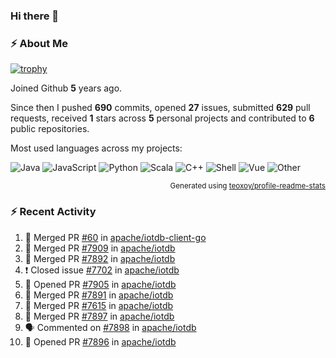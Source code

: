 ### Hi there 👋

### :zap: About Me

[![trophy](https://github-profile-trophy.vercel.app/?username=HTHou&theme=onedark)](https://github.com/ryo-ma/github-profile-trophy)
   
Joined Github **5** years ago.

Since then I pushed **690** commits, opened **27** issues, submitted **629** pull requests, received **1** stars across **5** personal projects and contributed to **6** public repositories.

Most used languages across my projects:

![Java](https://img.shields.io/static/v1?style=flat-square&label=%E2%A0%80&color=555&labelColor=%23b07219&message=Java%EF%B8%B194.4%25)
![JavaScript](https://img.shields.io/static/v1?style=flat-square&label=%E2%A0%80&color=555&labelColor=%23f1e05a&message=JavaScript%EF%B8%B11.4%25)
![Python](https://img.shields.io/static/v1?style=flat-square&label=%E2%A0%80&color=555&labelColor=%233572A5&message=Python%EF%B8%B10.7%25)
![Scala](https://img.shields.io/static/v1?style=flat-square&label=%E2%A0%80&color=555&labelColor=%23c22d40&message=Scala%EF%B8%B10.6%25)
![C++](https://img.shields.io/static/v1?style=flat-square&label=%E2%A0%80&color=555&labelColor=%23f34b7d&message=C%2B%2B%EF%B8%B10.6%25)
![Shell](https://img.shields.io/static/v1?style=flat-square&label=%E2%A0%80&color=555&labelColor=%2389e051&message=Shell%EF%B8%B10.4%25)
![Vue](https://img.shields.io/static/v1?style=flat-square&label=%E2%A0%80&color=555&labelColor=%2341b883&message=Vue%EF%B8%B10.3%25)
![Other](https://img.shields.io/static/v1?style=flat-square&label=%E2%A0%80&color=555&labelColor=%23ededed&message=Other%EF%B8%B11.2%25)

<p align="right"><sub>Generated using <a href="https://github.com/marketplace/actions/profile-readme-stats">teoxoy/profile-readme-stats</a></sub></p>


<!--![](https://github.com/HTHou/HTHou/blob/output/github-contribution-grid-snake.svg)-->

<!--![Haonan Hou's github stats](https://github-readme-stats.vercel.app/api?username=HTHou&count_private=true&show_icons=true&theme=onedark)-->

<!--![Haonan Hou's wakatime stats](https://github-readme-stats.vercel.app/api/wakatime?username=HTHou&layout=compact&theme=onedark)-->

<!--![Top Langs](https://github-readme-stats.vercel.app/api/top-langs/?username=HTHou&theme=onedark&layout=compact)-->

### :zap: Recent Activity
<!--START_SECTION:activity-->
1. 🎉 Merged PR [#60](https://github.com/apache/iotdb-client-go/pull/60) in [apache/iotdb-client-go](https://github.com/apache/iotdb-client-go)
2. 🎉 Merged PR [#7909](https://github.com/apache/iotdb/pull/7909) in [apache/iotdb](https://github.com/apache/iotdb)
3. 🎉 Merged PR [#7892](https://github.com/apache/iotdb/pull/7892) in [apache/iotdb](https://github.com/apache/iotdb)
4. ❗️ Closed issue [#7702](https://github.com/apache/iotdb/issues/7702) in [apache/iotdb](https://github.com/apache/iotdb)
5. 💪 Opened PR [#7905](https://github.com/apache/iotdb/pull/7905) in [apache/iotdb](https://github.com/apache/iotdb)
6. 🎉 Merged PR [#7891](https://github.com/apache/iotdb/pull/7891) in [apache/iotdb](https://github.com/apache/iotdb)
7. 🎉 Merged PR [#7615](https://github.com/apache/iotdb/pull/7615) in [apache/iotdb](https://github.com/apache/iotdb)
8. 🎉 Merged PR [#7897](https://github.com/apache/iotdb/pull/7897) in [apache/iotdb](https://github.com/apache/iotdb)
9. 🗣 Commented on [#7898](https://github.com/apache/iotdb/issues/7898) in [apache/iotdb](https://github.com/apache/iotdb)
10. 💪 Opened PR [#7896](https://github.com/apache/iotdb/pull/7896) in [apache/iotdb](https://github.com/apache/iotdb)
<!--END_SECTION:activity-->

<!--
**HTHou/HTHou** is a ✨ _special_ ✨ repository because its `README.md` (this file) appears on your GitHub profile.

Here are some ideas to get you started:

- 🔭 I’m currently working on ...
- 🌱 I’m currently learning ...
- 👯 I’m looking to collaborate on ...
- 🤔 I’m looking for help with ...
- 💬 Ask me about ...
- 📫 How to reach me: ...
- 😄 Pronouns: ...
- ⚡ Fun fact: ...
-->
